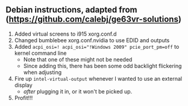 ## Debian instructions, adapted from (https://github.com/calebj/ge63vr-solutions)
1. Added virtual screens to i915 xorg.conf.d
2. Changed bumblebee xorg.conf.nvidia to use EDID and outputs
3. Added `acpi_osi=! acpi_osi="!Windows 2009" pcie_port_pm=off` to kernel command line
   - Note that one of these might not be needed
   - Since adding this, there has been some odd backlight flickering when adjusting
4. Fire up `intel-virtual-output` whenever I wanted to use an external display
   - *after* plugging it in, or it won't be picked up.
5. Profit!!!
